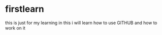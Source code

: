 # firstlearn
this is just for my learning in this i will learn how to use GITHUB and how to work on it

